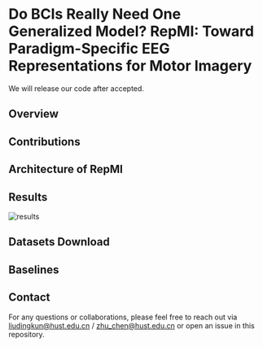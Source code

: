 # Do BCIs Really Need One Generalized Model? RepMI: Toward Paradigm-Specific EEG Representations for Motor Imagery
We will release our code after accepted.

## Overview

## Contributions

## Architecture of RepMI

## Results

![results](https://github.com/staraink/RepMI/blob/main/results.jpg)

## Datasets Download

## Baselines

## Contact
For any questions or collaborations, please feel free to reach out via liudingkun@hust.edu.cn / zhu_chen@hust.edu.cn or open an issue in this repository.
